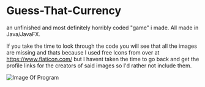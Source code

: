 # Guess-That-Currency

an unfinished and most definitely horribly coded "game" i made.
All made in Java/JavaFX. 

If you take the time to look through the code you will see that all the images are missing and thats because I used free Icons from over at https://www.flaticon.com/ but I havent taken the time to go back and get the profile links for the creators of said images so I'd rather not include them.


![Image Of Program](https://i.imgur.com/20kdvNs.png)
